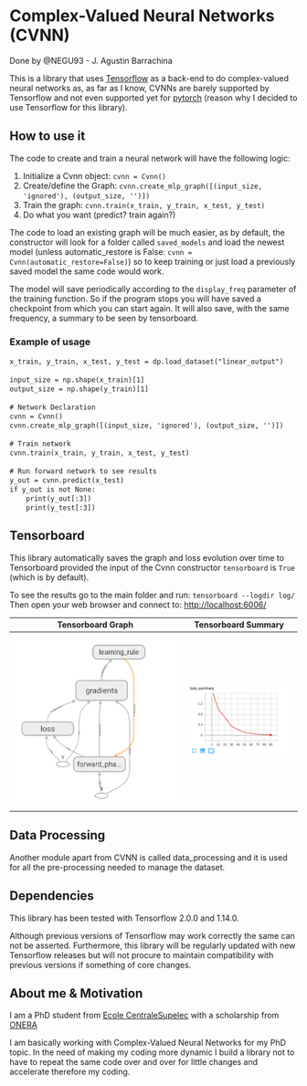 # Complex-Valued Neural Networks (CVNN)
Done by @NEGU93 - J. Agustin Barrachina

This is a library that uses [Tensorflow](https://www.tensorflow.org) as a back-end to do complex-valued neural networks as, as far as I know, CVNNs are barely supported by Tensorflow and not even supported yet for [pytorch](https://github.com/pytorch/pytorch/issues/755) (reason why I decided to use Tensorflow for this library).

## How to use it

The code to create and train a neural network will have the following logic:

1. Initialize a Cvnn object: `cvnn = Cvnn()`
2. Create/define the Graph: `cvnn.create_mlp_graph([(input_size, 'ignored'), (output_size, '')])`
3. Train the graph: `cvnn.train(x_train, y_train, x_test, y_test)`
4. Do what you want (predict? train again?)

The code to load an existing graph will be much easier, as by default, the constructor will look for a folder called `saved_models` and load the newest model (unless automatic_restore is False: `cvnn = Cvnn(automatic_restore=False)`) so to keep training or just load a previously saved model the same code would work.

The model will save periodically according to the `display_freq` parameter of the training function. So if the program stops you will have saved a checkpoint from which you can start again. It will also save, with the same frequency, a summary to be seen by tensorboard.

### Example of usage

```
x_train, y_train, x_test, y_test = dp.load_dataset("linear_output")

input_size = np.shape(x_train)[1]
output_size = np.shape(y_train)[1]

# Network Declaration
cvnn = Cvnn()
cvnn.create_mlp_graph([(input_size, 'ignored'), (output_size, '')])

# Train network
cvnn.train(x_train, y_train, x_test, y_test)

# Run forward network to see results
y_out = cvnn.predict(x_test)
if y_out is not None:
    print(y_out[:3])
    print(y_test[:3])
```

## Tensorboard

This library automatically saves the graph and loss evolution over time to Tensorboard provided the input of the Cvnn constructor `tensorboard` is `True` (which is by default).

To see the results go to the main folder and run: `tensorboard --logdir log/`
Then open your web browser and connect to: [http://localhost:6006/](http://localhost:6006/)

Tensorboard Graph           |  Tensorboard Summary
:-------------------------:|:-------------------------:
![](img/tb_graph.png)  |  ![](img/tb_loss_summary.png)

## Data Processing

Another module apart from CVNN is called data_processing and it is used for all the pre-processing needed to manage the dataset.

## Dependencies

This library has been tested with Tensorflow 2.0.0 and 1.14.0.

Although previous versions of Tensorflow may work correctly the same can not be asserted.
Furthermore, this library will be regularly updated with new Tensorflow releases but will not procure to maintain compatibility with previous versions if something of core changes.


## About me & Motivation
I am a PhD student from [Ecole CentraleSupelec](https://www.centralesupelec.fr/)
with a scholarship from [ONERA](https://www.onera.fr/en)

I am basically working with Complex-Valued Neural Networks for my PhD topic.
In the need of making my coding more dynamic I build a library not to have to repeat the same code over and over for little changes and accelerate therefore my coding.
